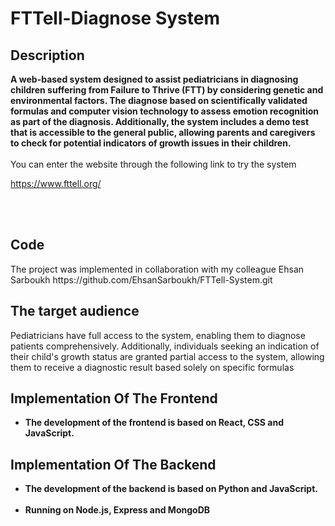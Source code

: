 <h1>FTTell-Diagnose System</h1>



<h2>Description</h2>
<b>A web-based system designed to assist pediatricians in diagnosing children suffering from Failure to Thrive (FTT) by considering genetic and environmental factors. The diagnose based on scientifically validated formulas and  computer vision technology to assess emotion recognition as part of the diagnosis. Additionally, the system includes a demo test that is accessible to the general public, allowing parents and caregivers to check for potential indicators of growth issues in their children.
</b>
<br />
<br />
You can enter the website through the following link to try the system 


https://www.fttell.org/


<br />
<br />

<h2> Code</h2>
The project was implemented in collaboration with my colleague Ehsan Sarboukh
https://github.com/EhsanSarboukh/FTTell-System.git
<h2>The target audience</h2>

Pediatricians have full access to the system, enabling them to diagnose patients comprehensively. Additionally, individuals seeking an indication of their child's growth status are granted partial access to the system, allowing them to receive a diagnostic result based solely on specific formulas 
<h2>Implementation Of The Frontend</h2>

- <b>The development of the frontend is based on React, CSS and JavaScript. </b>

<h2>Implementation Of The Backend</h2>

- <b>The development of the backend is based on Python and JavaScript. </b>
<br></br>
- <b>Running on Node.js, Express and MongoDB </b>






<!--
 ```diff
- text in red
+ text in green
! text in orange
# text in gray
@@ text in purple (and bold)@@
```
--!>
